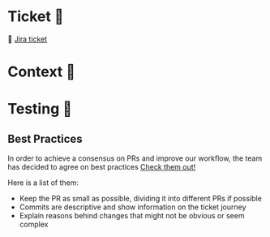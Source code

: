 # Ticket 🎫

:link: [Jira ticket](https://returnly.atlassian.net/browse/RETURN-000)

<!-- Provide a brief description of the change, its impact and the settings needed for it to work if any -->
# Context 📓

<!-- If the code cannot be tested, provide a brief description of the reasons -->
# Testing 🧪 

## Best Practices

In order to achieve a consensus on PRs and improve our workflow, the team has decided to agree on best practices [Check them out!](https://returnly.atlassian.net/wiki/spaces/ENG/pages/2963439664/EngineCare+WebApps+Pull+Request+Best+Practices)

 Here is a list of them:

- Keep the PR as small as possible, dividing it into different PRs if possible
- Commits are descriptive and show information on the ticket journey
- Explain reasons behind changes that might not be obvious or seem complex

